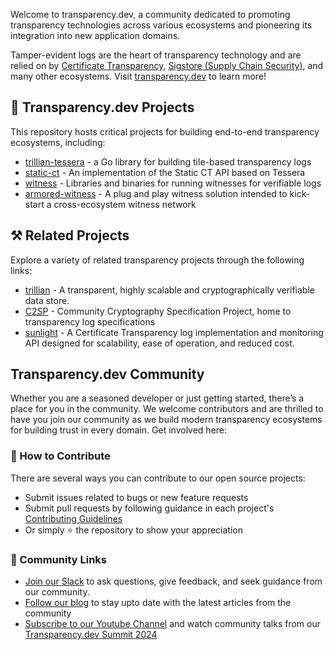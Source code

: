 Welcome to transparency.dev, a community dedicated to promoting transparency technologies across various ecosystems and pioneering its integration into new application domains.

Tamper-evident logs are the heart of transparency technology and are relied on by [Certificate Transparency](https://certificate.transparency.dev/), [Sigstore (Supply Chain Security)](https://www.sigstore.dev/), and many other ecosystems. Visit [transparency.dev](https://transparency.dev/) to learn more!

## 🔨 Transparency.dev Projects

This repository hosts critical projects for building end-to-end transparency ecosystems, including:
- [trillian-tessera](https://github.com/transparency-dev/trillian-tessera) - a Go library for building tile-based transparency logs
- [static-ct](https://github.com/transparency-dev/static-ct) - An implementation of the Static CT API based on Tessera
- [witness](https://github.com/transparency-dev/witness) - Libraries and binaries for running witnesses for verifiable logs
- [armored-witness](https://github.com/transparency-dev/armored-witness) - A plug and play witness solution intended to kick-start a cross-ecosystem witness network

## ⚒️ Related Projects

Explore a variety of related transparency projects through the following links:

- [trillian](https://github.com/google/trillian) - A transparent, highly scalable and cryptographically verifiable data store.
- [C2SP](https://github.com/C2SP/C2SP) - Community Cryptography Specification Project, home to transparency log specifications
- [sunlight](https://github.com/FiloSottile/sunlight) - A Certificate Transparency log implementation and monitoring API designed for scalability, ease of operation, and reduced cost.

## Transparency.dev Community

Whether you are a seasoned developer or just getting started, there’s a place for you in the community. We welcome contributors and are thrilled to have you join our community as we build modern transparency ecosystems for building trust in every domain. Get involved here:

### 💝 How to Contribute

There are several ways you can contribute to our open source projects:
- Submit issues related to bugs or new feature requests
- Submit pull requests by following guidance in each project's [Contributing Guidelines](https://github.com/transparency-dev/trillian-tessera/blob/main/CONTRIBUTING.md)
- Or simply ⭐️ the repository to show your appreciation

### 💞 Community Links 
- [Join our Slack](https://join.slack.com/t/transparency-dev/shared_invite/zt-27pkqo21d-okUFhur7YZ0rFoJVIOPznQ) to ask questions, give feedback, and seek guidance from our community.
- [Follow our blog](https://blog.transparency.dev/) to stay upto date with the latest articles from the community
- [Subscribe to our Youtube Channel](https://www.youtube.com/channel/UC_CUBXljwl-7tmYeOs-7ukQ) and watch community talks from our [Transparency.dev Summit 2024](https://transparency.dev/summit2024/)


